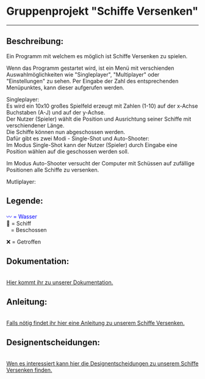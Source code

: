 # Gruppenprojekt "Schiffe Versenken"
***
<h2>Beschreibung:</h2>
Ein Programm mit welchem es möglich ist Schiffe Versenken zu spielen.<br />
<p>Wenn das Programm gestartet wird, ist ein Menü mit verschienden Auswahlmöglichkeiten wie "Singleplayer", "Multiplayer" oder "Einstellungen" zu sehen. Per Eingabe der Zahl des entsprechenden Menüpunktes, kann dieser aufgerufen werden.</p>

Singleplayer:<br />
Es wird ein 10x10 großes Spielfeld erzeugt mit Zahlen (1-10)  auf der x-Achse Buchstaben (A-J) und auf der y-Achse.<br />
Der Nutzer (Spieler) wählt die Position und Ausrichtung seiner Schiffe mit verschiendener Länge.<br />
Die Schiffe können nun abgeschossen werden.<br />
Dafür gibt es zwei Modi - Single-Shot und Auto-Shooter:<br />
Im Modus Single-Shot kann der Nutzer (Spieler) durch Eingabe eine Position wählen auf die geschossen werden soll.<br />
<p>Im Modus Auto-Shooter versucht der Computer mit Schüssen auf zufällige Positionen alle Schiffe zu versenken.</p> 

Mutliplayer:<br />
<h2>Legende:</h2>
<span style="color:blue">〰️ = Wasser</span><br />
🚢 = Schiff<br />
&nbsp; &nbsp;= Beschossen<br />
<p>❌ = Getroffen</p>

<h2> Dokumentation:</h2>
<br /> <a href="https://github.com/fri-sel/schiffe/wiki/Dokumentation-des-Projekts:-%22Schiffe-Versenken%22">Hier kommt ihr zu unserer Dokumentation.</a> <br />

<h2>Anleitung:</h2>
<br /> <a href="https://github.com/fri-sel/schiffe/wiki/Anleitung"> Falls nötig findet ihr hier eine Anleitung zu unserem Schiffe Versenken. </a> <br />

<h2>Designentscheidungen:</h2>
<br /> <a href="https://github.com/fri-sel/schiffe/wiki/Designentscheidungen"> Wen es interessiert kann hier die Designentscheidungen zu unserem Schiffe Versenken finden.</a> <br />
